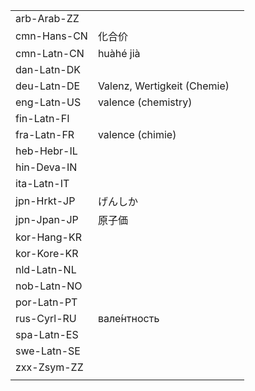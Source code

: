 | | | |
|-|-|-|
| arb-Arab-ZZ |  |  |
| cmn-Hans-CN | 化合价 |  |
| cmn-Latn-CN | huàhé jià |  |
| dan-Latn-DK |  |  |
| deu-Latn-DE | Valenz, Wertigkeit (Chemie) |  |
| eng-Latn-US | valence (chemistry) |  |
| fin-Latn-FI |  |  |
| fra-Latn-FR | valence (chimie) |  |
| heb-Hebr-IL |  |  |
| hin-Deva-IN |  |  |
| ita-Latn-IT |  |  |
| jpn-Hrkt-JP | げんしか |  |
| jpn-Jpan-JP | 原子価 |  |
| kor-Hang-KR |  |  |
| kor-Kore-KR |  |  |
| nld-Latn-NL |  |  |
| nob-Latn-NO |  |  |
| por-Latn-PT |  |  |
| rus-Cyrl-RU | вале́нтность |  |
| spa-Latn-ES |  |  |
| swe-Latn-SE |  |  |
| zxx-Zsym-ZZ |  |  |
|  |  |  |
